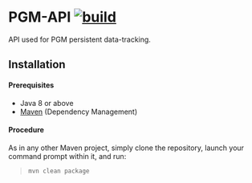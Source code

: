 PGM-API [![build](https://github.com/ElMedievo-UdeC/PGM-API/workflows/build/badge.svg)](https://github.com/ElMedievo-UdeC/PGM-API/runs/687933018)
===

API used for PGM persistent data-tracking.

## Installation

#### Prerequisites
* Java 8 or above
* [Maven](http://maven.apache.org/) (Dependency Management)

#### Procedure
As in any other Maven project, simply clone the repository, launch your command prompt within it, and run:

  > `mvn clean package`

